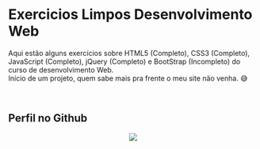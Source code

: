 # Exercicios Limpos Desenvolvimento Web
Aqui estão alguns exercícios sobre HTML5 (Completo), CSS3 (Completo), JavaScript (Completo), jQuery (Completo) e BootStrap (Incompleto) do curso de desenvolvimento Web.\
Início de um projeto, quem sabe mais pra frente o meu site não venha. :sweat_smile:

&nbsp;&nbsp;&nbsp;&nbsp;&nbsp;&nbsp;&nbsp;&nbsp;&nbsp;&nbsp;&nbsp;&nbsp;&nbsp;&nbsp;&nbsp;&nbsp;&nbsp;&nbsp;&nbsp;&nbsp;

## Perfil no Github

<p align="center">
    <a href="https://github.com/CMLeonardo">
        <img  src="https://img.shields.io/badge/GitHub-100000?style=for-the-badge&logo=github&logoColor=white&link=https://https://github.com/CMLeonardo">
    </a>
